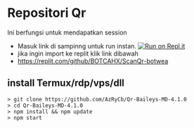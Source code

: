 # Repositori Qr
Ini berfungsi untuk mendapatkan session

- Masuk link di sampinng untuk run instan.
[![Run on Repl.it](https://repl.it/badge/github/quiec/whatsAlfa)](https://replit.com/@tioclkp02/ScanQr-botwea-10#.github/FUNDING.yml)
- jika ingin import ke replit klik  link dibawah
- https://replit.com/github/BOTCAHX/ScanQr-botwea

## install Termux/rdp/vps/dll
```
> git clone https://github.com/AzRyCb/Qr-Baileys-MD-4.1.0
> cd Qr-Baileys-MD-4.1.0
> npm install && npm update
> npm start
```
